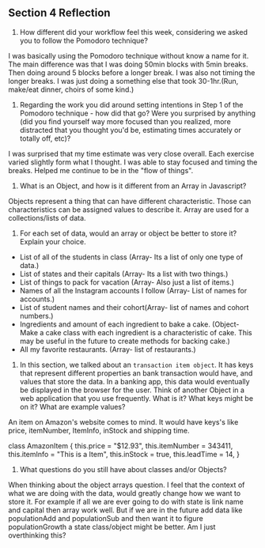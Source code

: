 ## Section 4 Reflection

1. How different did your workflow feel this week, considering we asked you to follow the Pomodoro technique?

I was basically using the Pomodoro technique without know a name for it. The main difference was that I was doing 50min blocks with 5min breaks. Then doing around 5 blocks before a longer break. I was also not timing the longer breaks. I was just doing a something else that took 30-1hr.(Run, make/eat dinner, choirs of some kind.)   

1. Regarding the work you did around setting intentions in Step 1 of the Pomodoro technique - how did that go? Were you surprised by anything (did you find yourself way more focused than you realized, more distracted that you thought you'd be, estimating times accurately or totally off, etc)?

I was surprised that my time estimate was very close overall. Each exercise varied slightly form what I thought. I was able to stay focused and timing the breaks. Helped me continue to be in the "flow of things".   

1. What is an Object, and how is it different from an Array in Javascript?

Objects represent a thing that can have different characteristic. Those can characteristics can be assigned values to describe it.
Array are used for a collections/lists of data.   

1. For each set of data, would an array or object be better to store it? Explain your choice.

  * List of all of the students in class (Array- Its a list of only one type of data.)
  * List of states and their capitals (Array- Its a list with two things.)
  * List of things to pack for vacation (Array- Also just a list of items.)
  * Names of all the Instagram accounts I follow (Array- List of names for accounts.)
  * List of student names and their cohort(Array- list of names and cohort numbers.)
  * Ingredients and amount of each ingredient to bake a cake. (Object- Make a cake class with each ingredient is a characteristic of cake. This may be useful in the future to create methods for backing cake.)
  * All my favorite restaurants. (Array- list of restaurants.)


1. In this section, we talked about an `transaction item object`. It has keys that represent different properties an bank transaction would have, and values that store the data. In a banking app, this data would eventually be displayed in the browser for the user. Think of another Object in a web application that you use frequently. What is it? What keys might be on it? What are example values?

An item on Amazon's website comes to mind. It would have keys's like price, itemNumber, ItemInfo, inStock and shipping time.

class AmazonItem {
  this.price = "$12.93",
  this.itemNumber = 343411,
  this.itemInfo = "This is a Item",
  this.inStock = true,
  this.leadTime = 14,
}  

1. What questions do you still have about classes and/or Objects?

 When thinking about the object arrays question. I feel that the context of what we are doing with the data, would greatly change how we want to store it. For example if all we are ever going to do with state is link name and capital then array work well. But if we are in the future add data like populationAdd and populationSub and then want it to figure populationGrowth a state class/object might be better. Am I just overthinking this?
